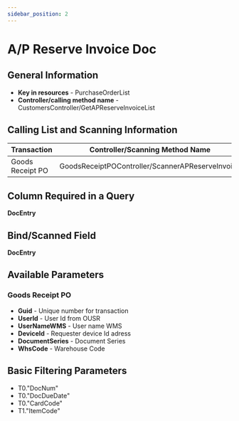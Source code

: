 ```yaml
---
sidebar_position: 2
---
```


# A/P Reserve Invoice Doc

## General Information

- **Key in resources** - PurchaseOrderList
- **Controller/calling method name** - CustomersController/GetAPReserveInvoiceList

## Calling List and Scanning Information

| Transaction | Controller/Scanning Method Name |
| --- | --- |
| Goods Receipt PO | GoodsReceiptPOController/ScannerAPReserveInvoice |

## Column Required in a Query

**DocEntry**

## Bind/Scanned Field

**DocEntry**

## Available Parameters

### Goods Receipt PO

- **Guid** - Unique number for transaction
- **UserId** - User Id from OUSR
- **UserNameWMS** - User name WMS
- **DeviceId** - Requester device Id adress
- **DocumentSeries** - Document Series
- **WhsCode** - Warehouse Code

## Basic Filtering Parameters

- T0."DocNum"
- T0."DocDueDate"
- T0."CardCode"
- T1."ItemCode"
